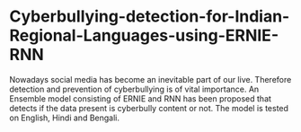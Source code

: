 # Cyberbullying-detection-for-Indian-Regional-Languages-using-ERNIE-RNN
Nowadays social media has become an inevitable part of our live. Therefore detection and prevention of cyberbullying is of vital importance. An Ensemble model consisting of ERNIE and RNN has been proposed that detects if the data present is cyberbully content or not. The model is tested on English, Hindi and Bengali.
